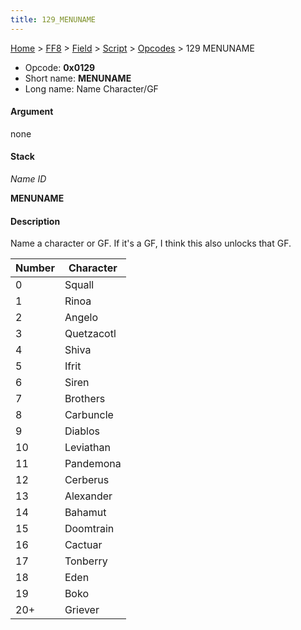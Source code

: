 ```yaml
---
title: 129_MENUNAME
---
```


[Home](../../../../Main_Page.md) > [FF8](../../../../FF8.md) > [Field](../../../Field.md) > [Script](../../Script.md) > [Opcodes](../Opcodes.md) > 129 MENUNAME

-   Opcode: **0x0129**
-   Short name: **MENUNAME**
-   Long name: Name Character/GF

#### Argument

none

#### Stack

  
*Name ID*

**MENUNAME**

#### Description

Name a character or GF. If it's a GF, I think this also unlocks that GF.

| Number | Character  |
|--------|------------|
| 0      | Squall     |
| 1      | Rinoa      |
| 2      | Angelo     |
| 3      | Quetzacotl |
| 4      | Shiva      |
| 5      | Ifrit      |
| 6      | Siren      |
| 7      | Brothers   |
| 8      | Carbuncle  |
| 9      | Diablos    |
| 10     | Leviathan  |
| 11     | Pandemona  |
| 12     | Cerberus   |
| 13     | Alexander  |
| 14     | Bahamut    |
| 15     | Doomtrain  |
| 16     | Cactuar    |
| 17     | Tonberry   |
| 18     | Eden       |
| 19     | Boko       |
| 20+    | Griever    |
